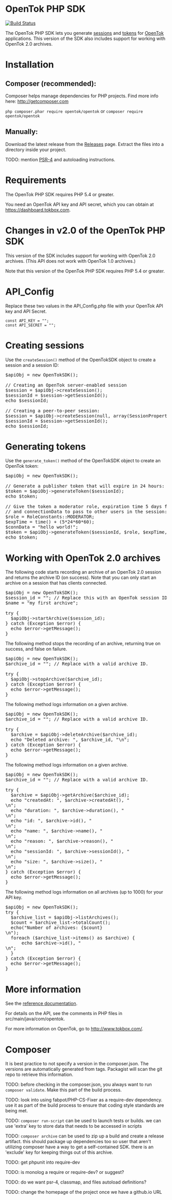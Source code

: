 # OpenTok PHP SDK

[![Build Status](https://travis-ci.org/opentok/Opentok-PHP-SDK.png)](https://travis-ci.org/opentok/Opentok-PHP-SDK)

The OpenTok PHP SDK lets you generate [sessions](http://tokbox.com/opentok/tutorials/create-session/) and
[tokens](http://tokbox.com/opentok/tutorials/create-token/) for [OpenTok](http://www.tokbox.com/) applications.
This version of the SDK also includes support for working with OpenTok 2.0 archives.

# Installation

## Composer (recommended):

Composer helps manage dependencies for PHP projects. Find more info here: http://getcomposer.com

`php composer.phar require opentok/opentok` or `composer require opentok/opentok`

## Manually:

Download the latest release from the [Releases](http://github.com/opentok/Opentok-PHP-SDK/releases)
page. Extract the files into a directory inside your project.

TODO: mention [PSR-4](http://www.php-fig.org/psr/psr-4/) and autoloading instructions.

# Requirements

The OpenTok PHP SDK requires PHP 5.4 or greater.

You need an OpenTok API key and API secret, which you can obtain at <https://dashboard.tokbox.com>.

# Changes in v2.0 of the OpenTok PHP SDK

This version of the SDK includes support for working with OpenTok 2.0 archives. (This API does not work
with OpenTok 1.0 archives.)

Note that this version of the OpenTok PHP SDK requires PHP 5.4 or greater.

# API_Config

Replace these two values in the API_Config.php file with your OpenTok API key and API Secret.

    const API_KEY = "";
    const API_SECRET = "";

# Creating sessions
Use the `createSession()` method of the OpenTokSDK object to create a session and a session ID:

<pre>
$apiObj = new OpenTokSDK();

// Creating an OpenTok server-enabled session
$session = $apiObj->createSession();
$sessionId = $session->getSessionId();
echo $sessionId;

// Creating a peer-to-peer session:
$session = $apiObj->createSession(null, array(SessionPropertyConstants::P2P_PREFERENCE=> "enabled") );
$sessionId = $session->getSessionId();
echo $sessionId;
</pre>

# Generating tokens
Use the  `generate_token()` method of the OpenTokSDK object to create an OpenTok token:

<pre>
$apiObj = new OpenTokSDK();

// Generate a publisher token that will expire in 24 hours:
$token = $apiObj->generateToken($sessionId);
echo $token;

// Give the token a moderator role, expiration time 5 days from now,
// and connectionData to pass to other users in the session:
$role = RoleConstants::MODERATOR;
$expTime = time() + (5*24*60*60);
$connData = "hello world!";
$token = $apiObj->generateToken($sessionId, $role, $expTime, $connData );
echo $token;
</pre>

# Working with OpenTok 2.0 archives

The following code starts recording an archive of an OpenTok 2.0 session
and returns the archive ID (on success). Note that you can only start an archive
on a session that has clients connected.

<pre>
$apiObj = new OpenTokSDK();
$session_id = ""; // Replace this with an OpenTok session ID.
$name = "my first archive";

try {
  $apiObj->startArchive($session_id);
} catch (Exception $error) {
  echo $error->getMessage();
}
</pre>

The following method stops the recording of an archive, returning
true on success, and false on failure.

<pre>
$apiObj = new OpenTokSDK();
$archive_id = ""; // Replace with a valid archive ID.

try {
  $apiObj->stopArchive($archive_id);
} catch (Exception $error) {
  echo $error->getMessage();
}
</pre>

The following method logs information on a given archive.

<pre>
$apiObj = new OpenTokSDK();
$archive_id = ""; // Replace with a valid archive ID.

try {
  $archive = $apiObj->deleteArchive($archive_id);
  echo "Deleted archive: ", $archive_id, "\n";
} catch (Exception $error) {
  echo $error->getMessage();
}
</pre>

The following method logs information on a given archive.

<pre>
$apiObj = new OpenTokSDK();
$archive_id = ""; // Replace with a valid archive ID.

try {
  $archive = $apiObj->getArchive($archive_id);
  echo "createdAt: ", $archive->createdAt(), "<br>\n";
  echo "duration: ", $archive->duration(), "<br>\n";
  echo "id: ", $archive->id(), "<br>\n";
  echo "name: ", $archive->name(), "<br>\n";
  echo "reason: ", $archive->reason(), "<br>\n";
  echo "sessionId: ", $archive->sessionId(), "<br>\n";
  echo "size: ", $archive->size(), "<br>\n";
} catch (Exception $error) {
  echo $error->getMessage();
}
</pre>

The following method logs information on all archives (up to 1000)
for your API key.

<pre>
$apiObj = new OpenTokSDK();
try {
  $archive_list = $apiObj->listArchives();
  $count = $archive_list->totalCount();
  echo("Number of archives: {$count}<br>\n");
  foreach ($archive_list->items() as $archive) {
      echo $archive->id(), "<br>\n";
  }
} catch (Exception $error) {
  echo $error->getMessage();
}
</pre>


# More information

See the [reference documentation](docs/reference.md).

For details on the API, see the comments in PHP files in src/main/java/com/opentok.


For more information on OpenTok, go to <http://www.tokbox.com/>.

# Composer

It is best practice to not specify a version in the composer.json. The versions are automatically generated
from tags. Packagist will scan the git repo to retrieve this information.

TODO: before checking in the composer.json, you always want to run `composer validate`. Make this part of the build
process.

TODO: look into using fabpot/PHP-CS-Fixer as a require-dev dependency. use it as part of the build process to ensure
that coding style standards are being met.

TODO: `composer run-script` can be used to launch tests or builds. we can use 'extra' key to store data that needs to
be accessed in scripts

TODO: `composer archive` can be used to zip up a build and create a release artifact. this should package up
dependencies too so user that aren't utilizing composer have a way to get a self-contained SDK. there is an 'exclude'
key for keeping things out of this archive.

TODO: get phpunit into require-dev

TODO: is monolog a require or require-dev? or suggest?

TODO: do we want psr-4, classmap, and files autoload definitions?

TODO: change the homepage of the project once we have a github.io URL
